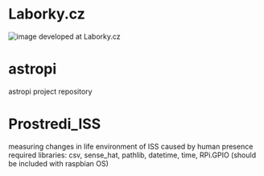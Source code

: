 # Laborky.cz
![image](https://user-images.githubusercontent.com/98588523/152417709-2008e586-28c6-4f2a-9e84-af8307ac01b9.png)
developed at Laborky.cz

# astropi
astropi project repository

# Prostredi_ISS
measuring changes in life environment of ISS caused by human presence
required libraries: csv, sense_hat, pathlib, datetime, time, RPi.GPIO
(should be included with raspbian OS)
